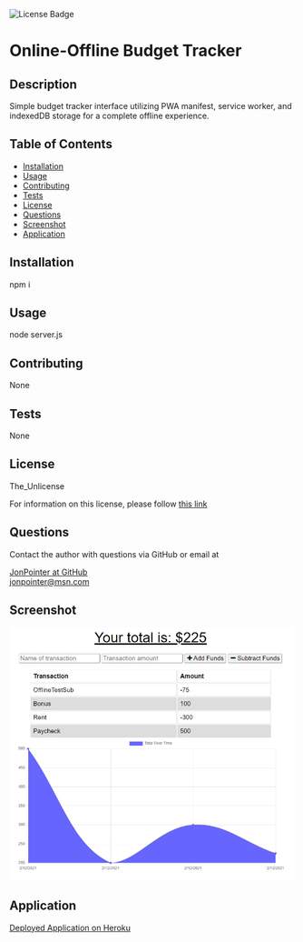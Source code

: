 ![License Badge](https://img.shields.io/badge/License-The_Unlicense-blue)
# Online-Offline Budget Tracker
## Description
Simple budget tracker interface utilizing PWA manifest, service worker, and indexedDB storage for a complete offline experience.  
## Table of Contents
- [Installation](#installation)
- [Usage](#usage)
- [Contributing](#contributing)
- [Tests](#tests)
- [License](#license)
- [Questions](#questions)
- [Screenshot](#screenshot)
- [Application](#application)
## Installation
npm i
## Usage
node server.js
## Contributing
None
## Tests
None
## License
The_Unlicense

For information on this license, please follow [this link](https://choosealicense.com/licenses/unlicense/)
## Questions
Contact the author with questions via GitHub or email at

[JonPointer at GitHub](https://github.com/JonPointer)<br>jonpointer@msn.com
## Screenshot
![Screenshot](./public/images/screen-capture.png)
## Application
[Deployed Application on Heroku](https://budget-tracker-jsp.herokuapp.com/)